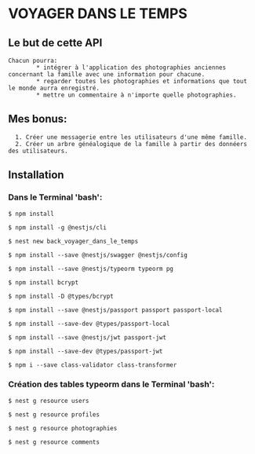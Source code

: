 # VOYAGER DANS LE TEMPS

## Le but de cette API

```Cette application a pour but de regrouper tout une famille, qui peut même inclure les grands oncles et tantes, les arrières petits cousins, etc...
Chacun pourra:
        * intégrer à l'application des photographies anciennes concernant la famille avec une information pour chacune.
        * regarder toutes les photographies et informations que tout le monde aurra enregistré.
        * mettre un commentaire à n'importe quelle photographies.
```

## Mes bonus:
```
  1. Créer une messagerie entre les utilisateurs d'une même famille.
  2. Créer un arbre généalogique de la famille à partir des donnéers des utilisateurs.
```

## Installation


### Dans le Terminal 'bash':

```
$ npm install

$ npm install -g @nestjs/cli

$ nest new back_voyager_dans_le_temps

$ npm install --save @nestjs/swagger @nestjs/config

$ npm install --save @nestjs/typeorm typeorm pg

$ npm install bcrypt

$ npm install -D @types/bcrypt

$ npm install --save @nestjs/passport passport passport-local

$ npm install --save-dev @types/passport-local

$ npm install --save @nestjs/jwt passport-jwt

$ npm install --save-dev @types/passport-jwt

$ npm i --save class-validator class-transformer

```
### Création des tables typeorm dans le Terminal 'bash':

```
$ nest g resource users

$ nest g resource profiles

$ nest g resource photographies

$ nest g resource comments

```
